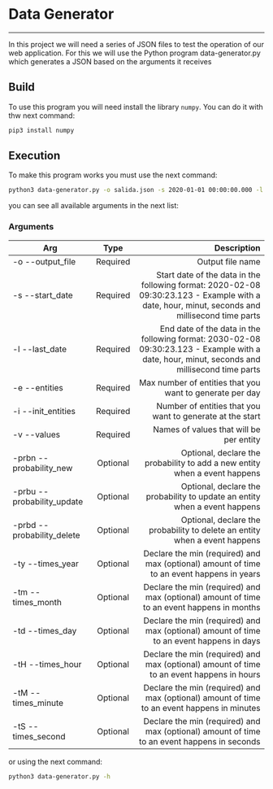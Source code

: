 # Data Generator
--------------------------

In this project we will need a series of JSON files to test the operation of our web application. For this we will use the Python program data-generator.py which generates a JSON based on the arguments it receives

## Build
To use this program you will need install the library `numpy`. You can do it with thw next command:

 ```bash
pip3 install numpy
 ```
 
## Execution
To make this program works you must use the next command:
 ```bash
python3 data-generator.py -o salida.json -s 2020-01-01 00:00:00.000 -l 2024-01-07 23:59:59.000 -e 3000 -i 3 -v peso altura -prbn 1 -prbd 0.7 -ty 1 -tm 1
 ```
you can see all available arguments in the next list:

### Arguments

| Arg      | Type | Description |
| -------- |:----:| ----------:|
| -o --output_file | Required | Output file name |
| -s --start_date | Required | Start date of the data in the following format: 2020-02-08 09:30:23.123 - Example with a date, hour, minut, seconds and millisecond time parts |
| -l --last_date | Required | End date of the data in the following format: 2030-02-08 09:30:23.123 - Example with a date, hour, minut, seconds and millisecond time parts |
| -e --entities | Required | Max number of entities that you want to generate per day |
| -i --init_entities | Required | Number of entities that you want to generate at the start |
| -v --values | Required | Names of values that will be per entity |
| -prbn --probability_new | Optional | Optional, declare the probability to add a new entity when a event happens |
| -prbu --probability_update | Optional | Optional, declare the probability to update an entity when a event happens |
| -prbd --probability_delete | Optional | Optional, declare the probability to delete an entity when a event happens |
| -ty --times_year | Optional | Declare the min (required) and max (optional) amount of time to an event happens in years |
| -tm --times_month | Optional | Declare the min (required) and max (optional) amount of time to an event happens in months |
| -td --times_day | Optional | Declare the min (required) and max (optional) amount of time to an event happens in days |
| -tH --times_hour | Optional | Declare the min (required) and max (optional) amount of time to an event happens in hours |
| -tM --times_minute | Optional | Declare the min (required) and max (optional) amount of time to an event happens in minutes |
| -tS --times_second | Optional | Declare the min (required) and max (optional) amount of time to an event happens in seconds |

or using the next command:
 ```bash
python3 data-generator.py -h
 ```